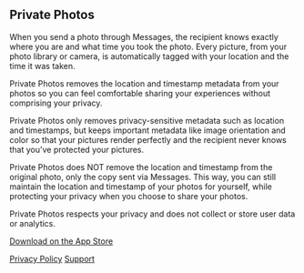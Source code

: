 ## Private Photos
When you send a photo through Messages, the recipient knows exactly where you are and what time you took the photo. Every picture, from your photo library or camera, is automatically tagged with your location and the time it was taken.

Private Photos removes the location and timestamp metadata from your photos so you can feel comfortable sharing your experiences without comprising your privacy.

Private Photos only removes privacy-sensitive metadata such as location and timestamps, but keeps important metadata like image orientation and color so that your pictures render perfectly and the recipient never knows that you've protected your pictures.

Private Photos does NOT remove the location and timestamp from the original photo, only the copy sent via Messages. This way, you can still maintain the location and timestamp of your photos for yourself, while protecting your privacy when you choose to share your photos.

Private Photos respects your privacy and does not collect or store user data or analytics.

[Download on the App Store](https://apps.apple.com/us/app/private-photos/id1536232895)

[Privacy Policy](https://www.termsfeed.com/live/da45e8f6-76a9-4d95-b4b3-17e60637d2bb)
[Support](mailto:support@michaelpatzer.com)
